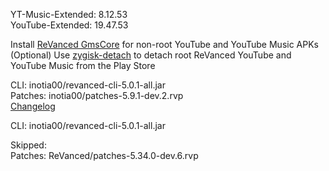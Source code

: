 YT-Music-Extended: 8.12.53  
YouTube-Extended: 19.47.53  

Install [ReVanced GmsCore](https://github.com/ReVanced/GmsCore/releases/latest) for non-root YouTube and YouTube Music APKs  
(Optional) Use [zygisk-detach](https://github.com/j-hc/zygisk-detach/releases/latest) to detach root ReVanced YouTube and YouTube Music from the Play Store
  
CLI: inotia00/revanced-cli-5.0.1-all.jar  
Patches: inotia00/patches-5.9.1-dev.2.rvp  
[Changelog](https://github.com/inotia00/revanced-patches/releases/tag/v5.9.1-dev.2)

CLI: inotia00/revanced-cli-5.0.1-all.jar    

Skipped:  
Patches: ReVanced/patches-5.34.0-dev.6.rvp    
